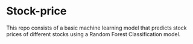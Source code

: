 # Stock-price
This repo consists of a basic machine learning model that predicts stock prices of different stocks using a Random Forest Classification model.
